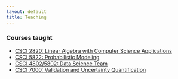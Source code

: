 ```yaml
---
layout: default
title: Teaching
---
```

<h3> Courses taught </h3>
<ul>
   <li><a href="syllabus-2820.pdf">CSCI 2820: Linear Algebra with Computer Science Applications</a></li>
   <li><a href="syllabus-5822.pdf">CSCI 5822: Probabilistic Modeling</a></li>
   <li><a href="syllabus-ds.pdf">CSCI 4802/5802: Data Science Team</a></li>
   <li><a href="syllabus-7000.pdf">CSCI 7000: Validation and Uncertainty Quantification</a></li>
</ul>


